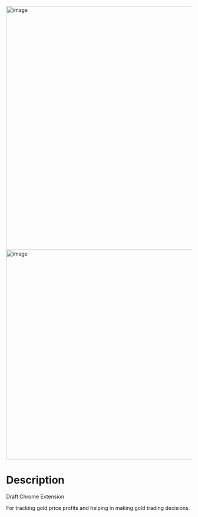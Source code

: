 <img width="661" alt="image" src="https://github.com/sapphinebz/huasengheng-chrome-extension/assets/46397355/79a7ffca-d1ab-42d3-a737-5cba8e545eb3">

<img width="568" alt="image" src="https://github.com/sapphinebz/huasengheng-chrome-extension/assets/46397355/53ef0a43-3c5e-4bef-bfa3-f3c6a295e641">

# Description

Draft Chrome Extension

For tracking gold price profits and helping in making gold trading decisions.
